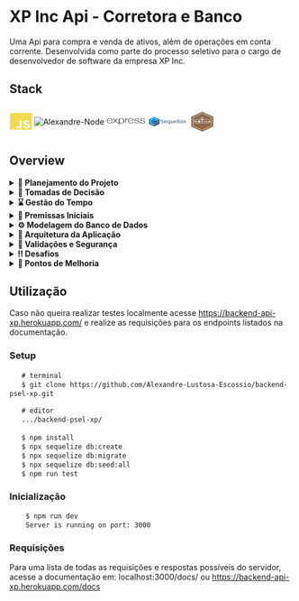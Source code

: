 # XP Inc Api - Corretora e Banco

Uma Api para compra e venda de ativos, além de operações em conta corrente. Desenvolvida como parte do processo seletivo para o cargo de desenvolvedor de software da empresa XP Inc. 
##  Stack
<div style="display: inline_block">
  <img align="center" alt="Alexandre-Js" height="30" width="40" src="https://raw.githubusercontent.com/devicons/devicon/master/icons/javascript/javascript-plain.svg">
  <img align="center" alt="Alexandre-Node" height="55" width="70" src="https://cdn.jsdelivr.net/gh/devicons/devicon/icons/nodejs/nodejs-original-wordmark.svg">
   <img align="center" alt="Alexandre-Express" height="55" width="70" src="https://github.com/devicons/devicon/blob/master/icons/express/express-original-wordmark.svg">
  <img align="center" alt="Alexandre-Sequelize" height="55" width="70" src="https://github.com/devicons/devicon/blob/master/icons/sequelize/sequelize-original-wordmark.svg">
  <img align="center" alt="Alexandre-Mocha" height="35" width="45" src="https://github.com/devicons/devicon/blob/master/icons/mocha/mocha-plain.svg">  
</div>

## Overview

<details>
  <summary><strong>📝 Planejamento do Projeto</strong></summary><br />
  
Antes de iniciar o projeto, fiz um brainstorming tentando entender que entregas, além das minimas requisitadas, poderiam ser adicionadas ao projeto para deixá-lo mais robusto. Ao fim desse processo, realizei o planejamento do projeto separando os entregáveis entre extras e essenciais, cada entregável consistia no caminho percorrido por uma solicitação do usuário, desde o recebimento da solicitação até a consulta no banco de dados e o retorno ao cliente. Cada uma das etapas nesse percurso tornou-se então um item de checklist ( ou um outro entregável separado, caso fosse entendido que sua complexidade seria grande o suficiente para ser considerada uma entrega unica). Para melhor visibilidade das entregas e dos processos, utilizei o [Trello](https://trello.com/b/nG0eODsg/backend-api) para registrar o andamento das atividades.

 </details>


<details>
  <summary><strong>🎯 Tomadas de Decisão</strong></summary><br />
  
- Uma vez que não foi informado o banco de dados utilizado em produção, as interações com o banco de dados ficaram a cargo de um ORM, para maior facilidade de migração caso necessário. O ORM de escolha foi o [Sequelize](https://sequelize.org/) por motivos de conhecimento prévio.
- Optei pelo desenvolvimento da aplicação em JS funcional devido a maior agilidade de desenvolvimento nessa stack quando comparado ao TS. Essa agilidade teve bastatnte peso na decisão devido à grande quantidade de entegas extra a serem implementadas, frente o curto prazo de entrega, visando tornar a aplicação mais completa. Além disso, bugs acontecem e, durante todo o período de curso na Trybe, em JS, fui exposto a diversos deles, assim, caso acontecesse algum bug seria bem mais provavel que eu já soubesse onde procurar a resposta, em contraste ao TS, o qual ainda é novo para mim e me tomaria consideravelmente mais tempo para resolver conflitos.

 </details>
 
 <details>
  <summary><strong>⌛ Gestão do Tempo</strong></summary><br />
Devido ao curto prazo para a entrega do projeto ( 10 dias ) e às já citadas features extras, além da necessidade de continuar realizando as atividades da trybe em paralelo, fiz um planejamento no qual dedicaria 4 horas diáias para a trybe e um mínimo de 4 horas diárias para a xp, podendo esse tempo ser extendido caso sentisse necessidade, totalizando assim, um minimo de 40 horas dedicadas ao desafio. Essas 40 horas foram divididas da seguinte maneira: 

- 4 Horas Iniciais -> Planejamento do Projeto e Modelagem do Banco de Dados
- 28 Horas -> Implementação de requisitos e testes
- 4 Horas -> Code Review
- 4 Horas Finais -> Documentação da Aplicação

  </details>
  
 <details>
  <summary><strong>🔖 Premissas Iniciais</strong></summary><br />
  
- A implementação de validações de saldo do cliente para a compra de ações é um requisito extra, desenvolvido caso haja tempo hábil.
- As ordens ocorrem dentro da própria corretora, sendo assim, clientes xp compram e vendem apenas de clientes xp. Na vida real a requisição de compra/venda seria enviada para a B3 e a resposta tratada.
- Compras são feitas a preço de mercado. O Valor de venda/compra de uma ordem será calculado no momento de sua colocação, consultando uma api de dados do mercado financeiro.
- O algoritmo de matching de ordens seria capaz de lidar com ordens de compra em quantidade superior à disponível para venda, porém, como um dos requisitos básicos é de que se retorne um erro para quando esse for caso, a implementação seguiu esse padrão.
- O mercado tem liquidez suficiente para que no momento em que uma ordem de compra é solicitada, já se possa considerar que o cliente possui aquele ativo em carteira. Do mesmo modo, o mercado é liquido o suficiente para que, no momento em que uma ordem de venda é colocada, a quantidade é imediatamente deduzida de sua carteira de ativos.

</details>
  
 <details>
  <summary><strong>⚙️ Modelagem do Banco de Dados</strong></summary><br />
  
![db-schema](https://github.com/Alexandre-Lustosa-Escossio/backend-psel-xp/blob/master/src/images/dbSchema.png)

</details>

<details>
  <summary><strong>📂 Arquitetura da Aplicação</strong></summary><br />
A aplicação foi desenvolvida seguindo o padrão MSC (Model, Service, Controller). Neste padrão os Controllers ficam responsáveis por chamar o service correto para a requisição e retornar o Status HTTP necessário de acordo com a resposta, o Services são responsáveis por invocar o model correto e aplicar as regras de negócio nos dados retornados, devolvendo ao controller as informações no formato correto, enquanto os Models são responsáveis por se comunicar diretamente com o banco de dados e fazer o CRUD (Create, Read, Update and Delete) dos dados.
</details>

<details>
  <summary><strong>🔐 Validações e Segurança</strong></summary><br />
  
- Ao se cadastrar, os dados pessoais do usuario, exceto a senha, são salvos na entidade Customers. A senha, por sua vez, é encriptada (hashed) e salva em uma entidade diferente chamada Credentials, ligada a Customers por meio do id do usuário.
- Só é possível realizar operações de compra, venda, saque, deposíto e consulta de posse do token de autorização enviado ao realizar o login com sucesso.
- Não é possível realizar a compra de ativos caso a quantidade enviada no payload seja menor ou igual a zero, ou ainda não numérica. Além disso, não é possível comprar uma quantidade maior que a quantidade disponível a venda.
- Assim como na compra, não é possível realizar a venda de ativos caso a chave quantidade enviada no payload seja menor que zero, ou não numérica. Além disso, não é possível vender uma quantidade maior que a disponível em carteira.
- Não é possível, para um cliente, buscar pela composição de uma carteira que não seja a sua propria.
- Não é possível depositar quantidades não numéricas ou menores ou iguais a zero. Além disso, não é possível sacar um valor maior que o disponível em conta.
- Não é possível depositar quantidades não numéricas ou menores ou iguais a zero.
- As operações de retirar/adicionar ativos à carteira e retirar/adicionar ordens de compra/venda são feitas em conjunto por meio de uma transaction, caso uma das duas dê errado, ambas são canceladas. Assim, não ocorre de uma ação ser adicionada a uma carteira sem que sua ordem de compra seja registrada.

</details>
  
<details>
  <summary><strong>‼️ Desafios</strong></summary><br />  
  
Ao iniciar o projeto, o primeiro grande desafio foi planejar quais seriam as entidades e como elas iriam se relacionar, já prevendo a possibilidade de adicionar novas interações sem a necessidade de remodelagem do banco. Após isso, fazer o setup dessas entidades no sequelize também foi particularmente cansativo, devido ao quão reconhecidamente confusos podem ser seus padrões e comandos. Além disso, por um bom tempo fiquei em um impasse quanto à linguagem e ao paradigma no qual desenvolveria a aplicação, tendo que avaliar o tradeoff entre a confiabilidade do TypeScript com POO e a agilidade de desenvolvimento com JavaScript funcional. Desenvolver os testes também foi profundamente desafiador, uma vez que fui exposto a um problema pelo qual ainda não tinha passado durante os projetos da trybe: descobri durante o desafio que não é possível mockar uma função que é chamada dentro de outra função presente no mesmo módulo, pois, ao compilar o arquivo, a referência à função é perdida e o mocha não tem como saber que ela foi chamada. Depois de muita pesquisa descobri uma técnica chamda [Link Seams](https://sinonjs.org/how-to/link-seams-commonjs/), utilizada pelo pacote [Rewire](https://github.com/jhnns/rewire), por meio do qual foi possível mockar as funções. Por fim, levei bastante tempo para chegar a uma solução para o algoritmo de matching de ordens de compra e venda de ativos, uma vez que o mesmo demandava entendimento tanto de regras de negócio tanto da lógica desse mercado.

</details>
<details>
  <summary><strong>🚀 Pontos de Melhoria</strong></summary><br />  
  
- Criar entidade de saldo na conta de ativos, separada da conta corrente e validar saldo do cliente antes de realizar operação de compra.
- Habilitar transferência de fundos entre conta corrente e conta de ativos.
- Habilitar ordens a preço arbitrário.
- Fazer com que o registro e matching de ordens seja processado em memória e salvo de tempos em tempos visando escalabilidade.

</details>

## Utilização
Caso não queira realizar testes localmente acesse https://backend-api-xp.herokuapp.com/ e realize as requisições para os endpoints listados na documentação.
### Setup
 ```
    # terminal
    $ git clone https://github.com/Alexandre-Lustosa-Escossio/backend-psel-xp.git
 ```
 ```
    # editor
    .../backend-psel-xp/
    
    $ npm install
    $ npx sequelize db:create
    $ npx sequelize db:migrate
    $ npx sequelize db:seed:all
    $ npm run test
 ```

### Inicialização
```
    $ npm run dev
    Server is running on port: 3000
```
### Requisições

Para uma lista de todas as requisições e respostas possíveis do servidor, acesse a documentação em:
localhost:3000/docs/ ou https://backend-api-xp.herokuapp.com/docs
 
